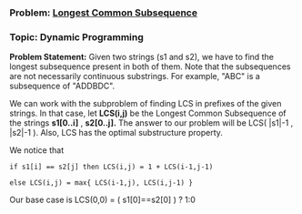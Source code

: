 ### Problem: [Longest Common Subsequence](https://practice.geeksforgeeks.org/problems/longest-common-subsequence/0)
### Topic: Dynamic Programming

__Problem Statement:__ Given two strings (s1 and s2), we have to find the longest subsequence present in both of them.
Note that the subsequences are not necessarily continuous substrings. For example, "ABC" is a subsequence of "ADDBDC".

We can work with the subproblem of finding LCS in prefixes of the given strings. In that case, let __LCS(i,j)__ be the Longest Common Subsequence of the strings __s1[0..i]__  ,  __s2[0..j].__ The answer to our problem will be LCS( |s1|-1 , |s2|-1 ). Also, LCS has the optimal substructure property.

We notice that

```
if s1[i] == s2[j] then LCS(i,j) = 1 + LCS(i-1,j-1)

else LCS(i,j) = max{ LCS(i-1,j), LCS(i,j-1) }

```
Our base case is LCS(0,0) = ( s1[0]==s2[0] ) ? 1:0
